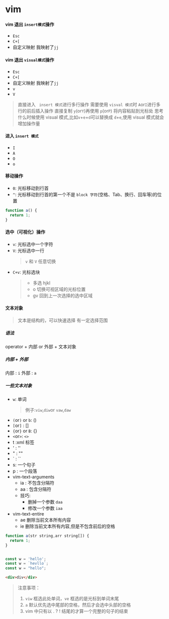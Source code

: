<!--
 * @Author: hy
 * @Date: 2022-06-05 18:14:29
 * @LastEditors: hy
 * @Description:
 * @LastEditTime: 2022-06-13 23:17:16
 * @FilePath: /til/vim/base_operation.md
 * Copyright 2022 hy, All Rights Reserved.
 * 仅供学习使用~
-->

# vim

#### vim 退出 `insert模式`操作

- `Esc`
- `C+[`
- 自定义映射 我映射了`jj`

#### vim 退出 `visual模式`操作

- `Esc`
- `C+[`
- 自定义映射 我映射了`jj`
- `v`
- `V`

> 直接进入 ` insert 模式`进行多行操作 需要使用 `visval 模式`时 `A`or`I`进行多行的前后插入操作
> 直接复制 `y`(or`Y`)再使用 `p`(or`P`) 将内容粘贴到光标处
> 思考什么时候使用 visual 模式,比如`v`+`e`+`d`可以替换成 `d`+`e`,使用 visual 模式就会增加操作量

#### 进入 `insert 模式`

- `I`
- `A`
- `O`
- `o`

#### 移动操作

- `0`: 光标移动到行首
- `^`: 光标移动到行首的第一个不是 `block 字符`(空格、Tab、换行、回车等)的位置

```js
function a() {
  return 1;
}
```

#### 选中（可视化）操作

- `v`: 光标选中一个字符
- `V`: 光标选中一行
  > `v` 和 `V` 任意切换
- `C+v`: 光标选块
  > - 多选 hjkl
  > - o 切换可视区域的光标位置
  > - gv 回到上一次选择的选中区域

#### 文本对象

> 文本是结构的，可以快速选择
> 有一定选择范围

##### 语法

operator + 内部 or 外部 + 文本对象

##### 内部 + 外部

内部 : `i`
外部 : `a`

##### 一些文本对象

- `w`: 单词
  > 例子:`viw`,`diw`or `vaw`,`daw`
- `(`or`)` or `b`: ()
- `[`or`]` : []
- `{`or`}` or `B`: {}
- `<`or`>`: `<>`
- t :xml 标签
- ' : ''
- " : ""
- ` : ``
- s: 一个句子
- p : 一个段落
- vim-text-arguments
  - ia : 不包含分隔符
  - aa : 包含分隔符
  - 技巧:
    - 删掉一个参数 `daa`
    - 修改一个参数 `iaa`
- vim-text-entire
  - ae 删除当前文本所有内容
  - ie 删除当前文本所有内容,但是不包含前后的空格

```javascript
function a(str string,arr string[]) {
  return 1;
}


const w = 'hello';
const w = `hevllo`;
const w = "hello";


```

```html
<div>div</div>
```

> 注意事项：
>
> 1. `viw` 框选此处单词，`ve` 框选的是光标到单词末尾
> 2. `a` 默认优先选中尾部的空格，然后才会选中头部的空格
> 3. vim 中只有以 . ? ! 结尾的才算一个完整的句子的结束
